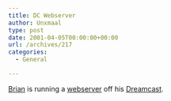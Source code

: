 ```yaml
---
title: DC Webserver
author: Unxmaal
type: post
date: 2001-04-05T00:00:00+00:00
url: /archives/217
categories:
  - General

---
```

[Brian][1] is running a [webserver][2] off his <A HREF="http://www.brian-web.com/dc/">Dreamcast</A>.

 [1]: http://www.brian-web.com/
 [2]: http://www.brian-web.com:8080/